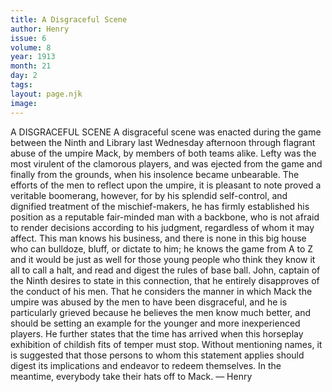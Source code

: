 ```yaml
---
title: A Disgraceful Scene
author: Henry
issue: 6
volume: 8
year: 1913
month: 21
day: 2
tags:
layout: page.njk
image:
---
```

A DISGRACEFUL SCENE    A disgraceful scene was enacted during the game between the Ninth and Library last Wednesday afternoon through flagrant abuse of the umpire Mack, by members of both teams alike. Lefty was the most virulent of the clamorous players, and was ejected from the game and finally from the grounds, when his insolence became unbearable. The efforts of the men to reflect upon the umpire, it is pleasant to note proved a veritable boomerang, however, for by his splendid self-control, and dignified treatment of the mischief-makers, he has firmly established his position as a reputable fair-minded man with a backbone, who is not afraid to render decisions according to his judgment, regardless of whom it may affect. This man knows his business, and there is none in this big house who can bulldoze, bluff, or dictate to him; he knows the game from A to Z and it would be just as well for those young people who think they know it all to call a halt, and read and digest the rules of base ball. John, captain of the Ninth desires to state in this connection, that he entirely disapproves of the conduct of his men. That he considers the manner in which Mack the umpire was abused by the men to have been disgraceful, and he is particularly grieved because he believes the men know much better, and should be setting an example for the younger and more inexperienced players. He further states that the time has arrived when this horseplay exhibition of childish fits of temper must stop. Without mentioning names, it is suggested that those persons to whom this statement applies should digest its implications and endeavor to redeem themselves. In the meantime, everybody take their hats off to Mack. — Henry

